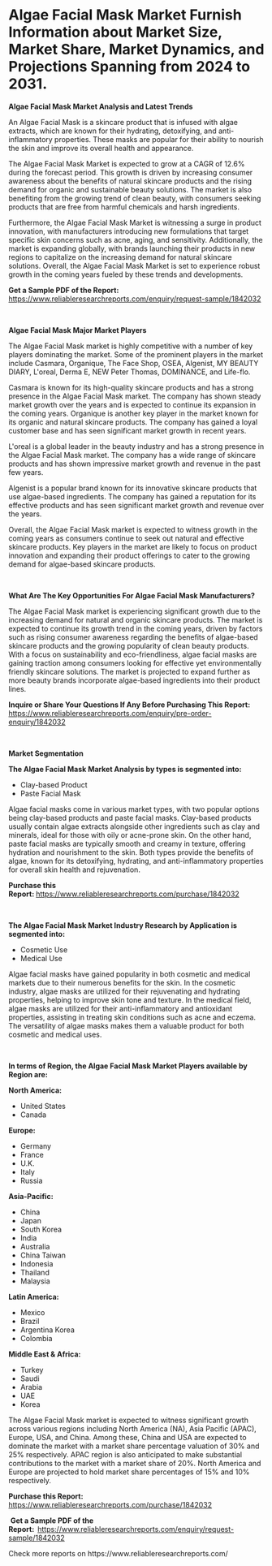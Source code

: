 <p><h1>Algae Facial Mask Market Furnish Information about Market Size, Market Share, Market Dynamics, and Projections Spanning from 2024 to 2031.</h1></p><p><strong>Algae Facial Mask Market Analysis and Latest Trends</strong></p>
<p><p>An Algae Facial Mask is a skincare product that is infused with algae extracts, which are known for their hydrating, detoxifying, and anti-inflammatory properties. These masks are popular for their ability to nourish the skin and improve its overall health and appearance. </p><p>The Algae Facial Mask Market is expected to grow at a CAGR of 12.6% during the forecast period. This growth is driven by increasing consumer awareness about the benefits of natural skincare products and the rising demand for organic and sustainable beauty solutions. The market is also benefiting from the growing trend of clean beauty, with consumers seeking products that are free from harmful chemicals and harsh ingredients. </p><p>Furthermore, the Algae Facial Mask Market is witnessing a surge in product innovation, with manufacturers introducing new formulations that target specific skin concerns such as acne, aging, and sensitivity. Additionally, the market is expanding globally, with brands launching their products in new regions to capitalize on the increasing demand for natural skincare solutions. Overall, the Algae Facial Mask Market is set to experience robust growth in the coming years fueled by these trends and developments.</p></p>
<p><strong>Get a Sample PDF of the Report:&nbsp;</strong> <a href="https://www.reliableresearchreports.com/enquiry/request-sample/1842032">https://www.reliableresearchreports.com/enquiry/request-sample/1842032</a></p>
<p>&nbsp;</p>
<p><strong>Algae Facial Mask Major Market Players</strong></p>
<p><p>The Algae Facial Mask market is highly competitive with a number of key players dominating the market. Some of the prominent players in the market include Casmara, Organique, The Face Shop, OSEA, Algenist, MY BEAUTY DIARY, L'oreal, Derma E, NEW Peter Thomas, DOMINANCE, and Life-flo.</p><p>Casmara is known for its high-quality skincare products and has a strong presence in the Algae Facial Mask market. The company has shown steady market growth over the years and is expected to continue its expansion in the coming years. Organique is another key player in the market known for its organic and natural skincare products. The company has gained a loyal customer base and has seen significant market growth in recent years.</p><p>L'oreal is a global leader in the beauty industry and has a strong presence in the Algae Facial Mask market. The company has a wide range of skincare products and has shown impressive market growth and revenue in the past few years.</p><p>Algenist is a popular brand known for its innovative skincare products that use algae-based ingredients. The company has gained a reputation for its effective products and has seen significant market growth and revenue over the years.</p><p>Overall, the Algae Facial Mask market is expected to witness growth in the coming years as consumers continue to seek out natural and effective skincare products. Key players in the market are likely to focus on product innovation and expanding their product offerings to cater to the growing demand for algae-based skincare products.</p></p>
<p>&nbsp;</p>
<p><strong>What Are The Key Opportunities For Algae Facial Mask Manufacturers?</strong></p>
<p><p>The Algae Facial Mask market is experiencing significant growth due to the increasing demand for natural and organic skincare products. The market is expected to continue its growth trend in the coming years, driven by factors such as rising consumer awareness regarding the benefits of algae-based skincare products and the growing popularity of clean beauty products. With a focus on sustainability and eco-friendliness, algae facial masks are gaining traction among consumers looking for effective yet environmentally friendly skincare solutions. The market is projected to expand further as more beauty brands incorporate algae-based ingredients into their product lines.</p></p>
<p><strong>Inquire or Share Your Questions If Any Before Purchasing This Report:</strong> <a href="https://www.reliableresearchreports.com/enquiry/pre-order-enquiry/1842032">https://www.reliableresearchreports.com/enquiry/pre-order-enquiry/1842032</a></p>
<p>&nbsp;</p>
<p><strong>Market Segmentation</strong></p>
<p><strong>The Algae Facial Mask Market Analysis by types is segmented into:</strong></p>
<p><ul><li>Clay-based Product</li><li>Paste Facial Mask</li></ul></p>
<p><p>Algae facial masks come in various market types, with two popular options being clay-based products and paste facial masks. Clay-based products usually contain algae extracts alongside other ingredients such as clay and minerals, ideal for those with oily or acne-prone skin. On the other hand, paste facial masks are typically smooth and creamy in texture, offering hydration and nourishment to the skin. Both types provide the benefits of algae, known for its detoxifying, hydrating, and anti-inflammatory properties for overall skin health and rejuvenation.</p></p>
<p><strong>Purchase this Report:&nbsp;</strong><a href="https://www.reliableresearchreports.com/purchase/1842032">https://www.reliableresearchreports.com/purchase/1842032</a></p>
<p>&nbsp;</p>
<p><strong>The Algae Facial Mask Market Industry Research by Application is segmented into:</strong></p>
<p><ul><li>Cosmetic Use</li><li>Medical Use</li></ul></p>
<p><p>Algae facial masks have gained popularity in both cosmetic and medical markets due to their numerous benefits for the skin. In the cosmetic industry, algae masks are utilized for their rejuvenating and hydrating properties, helping to improve skin tone and texture. In the medical field, algae masks are utilized for their anti-inflammatory and antioxidant properties, assisting in treating skin conditions such as acne and eczema. The versatility of algae masks makes them a valuable product for both cosmetic and medical uses.</p></p>
<p>&nbsp;</p>
<p><strong>In terms of Region, the Algae Facial Mask Market Players available by Region are:</strong></p>
<p>
    <p> <strong> North America: </strong>
        <ul>
            <li>United States</li>
            <li>Canada</li>
        </ul>
        </p> 
    <p> <strong> Europe: </strong>
        <ul>
            <li>Germany</li>
            <li>France</li>
            <li>U.K.</li>
            <li>Italy</li>
            <li>Russia</li>
        </ul>
        </p> 
    <p> <strong> Asia-Pacific: </strong>
        <ul>
            <li>China</li>
            <li>Japan</li>
            <li>South Korea</li>
            <li>India</li>
            <li>Australia</li>
            <li>China Taiwan</li>
            <li>Indonesia</li>
            <li>Thailand</li>
            <li>Malaysia</li>
        </ul>
        </p> 
    <p> <strong> Latin America: </strong>
        <ul>
            <li>Mexico</li>
            <li>Brazil</li>
            <li>Argentina Korea</li>
            <li>Colombia</li>
        </ul>
        </p> 
    <p> <strong> Middle East & Africa: </strong>
        <ul>
            <li>Turkey</li>
            <li>Saudi</li>
            <li>Arabia</li>
            <li>UAE</li>
            <li>Korea</li>
        </ul>
    </p>
    </p>
<p><p>The Algae Facial Mask market is expected to witness significant growth across various regions including North America (NA), Asia Pacific (APAC), Europe, USA, and China. Among these, China and USA are expected to dominate the market with a market share percentage valuation of 30% and 25% respectively. APAC region is also anticipated to make substantial contributions to the market with a market share of 20%. North America and Europe are projected to hold market share percentages of 15% and 10% respectively.</p></p>
<p><strong>Purchase this Report: </strong><a href="https://www.reliableresearchreports.com/purchase/1842032">https://www.reliableresearchreports.com/purchase/1842032</a></p>
<p>&nbsp;<strong>Get a Sample PDF of the Report:&nbsp;&nbsp;</strong><a href="https://www.reliableresearchreports.com/enquiry/request-sample/1842032">https://www.reliableresearchreports.com/enquiry/request-sample/1842032</a></p>
<p><strong></strong></p>
<p>Check more reports on https://www.reliableresearchreports.com/</p>